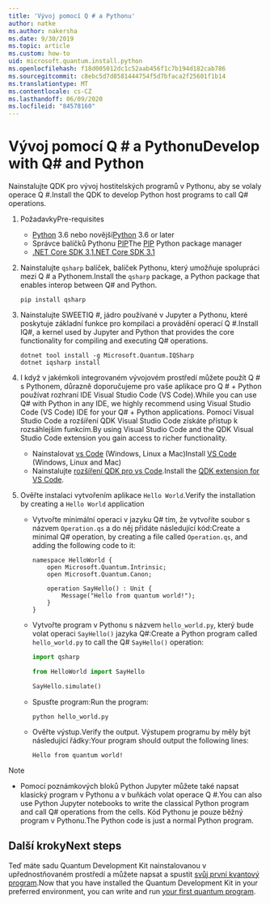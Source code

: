 ```yaml
---
title: 'Vývoj pomocí Q # a Pythonu'
author: natke
ms.author: nakersha
ms.date: 9/30/2019
ms.topic: article
ms.custom: how-to
uid: microsoft.quantum.install.python
ms.openlocfilehash: f18d005012dc1c52aab456f1c7b194d182cab786
ms.sourcegitcommit: c8ebc5d7d8581444754f5d7bfaca2f25601f1b14
ms.translationtype: MT
ms.contentlocale: cs-CZ
ms.lasthandoff: 06/09/2020
ms.locfileid: "84578160"
---
```

# <a name="develop-with-q-and-python"></a><span data-ttu-id="c0a58-102">Vývoj pomocí Q # a Pythonu</span><span class="sxs-lookup"><span data-stu-id="c0a58-102">Develop with Q# and Python</span></span>

<span data-ttu-id="c0a58-103">Nainstalujte QDK pro vývoj hostitelských programů v Pythonu, aby se volaly operace Q #.</span><span class="sxs-lookup"><span data-stu-id="c0a58-103">Install the QDK to develop Python host programs to call Q# operations.</span></span>

1. <span data-ttu-id="c0a58-104">Požadavky</span><span class="sxs-lookup"><span data-stu-id="c0a58-104">Pre-requisites</span></span>

    - <span data-ttu-id="c0a58-105">[Python](https://www.python.org/downloads/) 3.6 nebo novější</span><span class="sxs-lookup"><span data-stu-id="c0a58-105">[Python](https://www.python.org/downloads/) 3.6 or later</span></span>
    - <span data-ttu-id="c0a58-106">Správce balíčků Pythonu [PIP](https://pip.pypa.io/en/stable/installing)</span><span class="sxs-lookup"><span data-stu-id="c0a58-106">The [PIP](https://pip.pypa.io/en/stable/installing) Python package manager</span></span>
    - [<span data-ttu-id="c0a58-107">.NET Core SDK 3,1</span><span class="sxs-lookup"><span data-stu-id="c0a58-107">.NET Core SDK 3.1</span></span>](https://dotnet.microsoft.com/download/dotnet-core/3.1)


1. <span data-ttu-id="c0a58-108">Nainstalujte `qsharp` balíček, balíček Pythonu, který umožňuje spolupráci mezi Q # a Pythonem.</span><span class="sxs-lookup"><span data-stu-id="c0a58-108">Install the `qsharp` package, a Python package that enables interop between Q# and Python.</span></span>

    ```
    pip install qsharp
    ```

1. <span data-ttu-id="c0a58-109">Nainstalujte SWEETIQ #, jádro používané v Jupyter a Pythonu, které poskytuje základní funkce pro kompilaci a provádění operací Q #.</span><span class="sxs-lookup"><span data-stu-id="c0a58-109">Install IQ#, a kernel used by Jupyter and Python that provides the core functionality for compiling and executing Q# operations.</span></span>

    ```dotnetcli
    dotnet tool install -g Microsoft.Quantum.IQSharp
    dotnet iqsharp install
    ```
  
1. <span data-ttu-id="c0a58-110">I když v jakémkoli integrovaném vývojovém prostředí můžete použít Q # s Pythonem, důrazně doporučujeme pro vaše aplikace pro Q # + Python používat rozhraní IDE Visual Studio Code (VS Code).</span><span class="sxs-lookup"><span data-stu-id="c0a58-110">While you can use Q# with Python in any IDE, we highly recommend using Visual Studio Code (VS Code) IDE for your Q# + Python applications.</span></span> <span data-ttu-id="c0a58-111">Pomocí Visual Studio Code a rozšíření QDK Visual Studio Code získáte přístup k rozsáhlejším funkcím.</span><span class="sxs-lookup"><span data-stu-id="c0a58-111">By using Visual Studio Code and the QDK Visual Studio Code extension you gain access to richer functionality.</span></span>

    - <span data-ttu-id="c0a58-112">Nainstalovat [vs Code](https://code.visualstudio.com/download) (Windows, Linux a Mac)</span><span class="sxs-lookup"><span data-stu-id="c0a58-112">Install [VS Code](https://code.visualstudio.com/download) (Windows, Linux and Mac)</span></span>
    - <span data-ttu-id="c0a58-113">Nainstalujte [rozšíření QDK pro vs Code](https://marketplace.visualstudio.com/items?itemName=quantum.quantum-devkit-vscode).</span><span class="sxs-lookup"><span data-stu-id="c0a58-113">Install the [QDK extension for VS Code](https://marketplace.visualstudio.com/items?itemName=quantum.quantum-devkit-vscode).</span></span>

1. <span data-ttu-id="c0a58-114">Ověřte instalaci vytvořením aplikace `Hello World`.</span><span class="sxs-lookup"><span data-stu-id="c0a58-114">Verify the installation by creating a `Hello World` application</span></span>

    - <span data-ttu-id="c0a58-115">Vytvořte minimální operaci v jazyku Q# tím, že vytvoříte soubor s názvem `Operation.qs` a do něj přidáte následující kód:</span><span class="sxs-lookup"><span data-stu-id="c0a58-115">Create a minimal Q# operation, by creating a file called `Operation.qs`, and adding the following code to it:</span></span>

        ```qsharp
        namespace HelloWorld {
            open Microsoft.Quantum.Intrinsic;
            open Microsoft.Quantum.Canon;

            operation SayHello() : Unit {
                Message("Hello from quantum world!");
            }
        }
        ```

    - <span data-ttu-id="c0a58-116">Vytvořte program v Pythonu s názvem `hello_world.py`, který bude volat operaci `SayHello()` jazyka Q#:</span><span class="sxs-lookup"><span data-stu-id="c0a58-116">Create a Python program called `hello_world.py` to call the Q# `SayHello()` operation:</span></span>

        ```python
        import qsharp

        from HelloWorld import SayHello

        SayHello.simulate()
        ```

    - <span data-ttu-id="c0a58-117">Spusťte program:</span><span class="sxs-lookup"><span data-stu-id="c0a58-117">Run the program:</span></span>

        ```
        python hello_world.py
        ```

    - <span data-ttu-id="c0a58-118">Ověřte výstup.</span><span class="sxs-lookup"><span data-stu-id="c0a58-118">Verify the output.</span></span> <span data-ttu-id="c0a58-119">Výstupem programu by měly být následující řádky:</span><span class="sxs-lookup"><span data-stu-id="c0a58-119">Your program should output the following lines:</span></span>

        ```
        Hello from quantum world!
        ```


> [!NOTE]
> * <span data-ttu-id="c0a58-120">Pomocí poznámkových bloků Python Jupyter můžete také napsat klasický program v Pythonu a v buňkách volat operace Q #.</span><span class="sxs-lookup"><span data-stu-id="c0a58-120">You can also use Python Jupyter notebooks to write the classical Python program and call Q# operations from the cells.</span></span> <span data-ttu-id="c0a58-121">Kód Pythonu je pouze běžný program v Pythonu.</span><span class="sxs-lookup"><span data-stu-id="c0a58-121">The Python code is just a normal Python program.</span></span>

## <a name="next-steps"></a><span data-ttu-id="c0a58-122">Další kroky</span><span class="sxs-lookup"><span data-stu-id="c0a58-122">Next steps</span></span>

<span data-ttu-id="c0a58-123">Teď máte sadu Quantum Development Kit nainstalovanou v upřednostňovaném prostředí a můžete napsat a spustit [svůj první kvantový program](xref:microsoft.quantum.quickstarts.qrng).</span><span class="sxs-lookup"><span data-stu-id="c0a58-123">Now that you have installed the Quantum Development Kit in your preferred environment, you can write and run [your first quantum program](xref:microsoft.quantum.quickstarts.qrng).</span></span>
